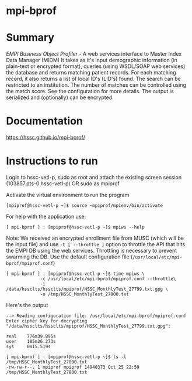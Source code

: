 # mpi-bprof

# Summary
_EMPI Business Object Profiler_ - A web services interface to Master Index Data Manager (MIDM) 
It takes as it's input demographic information (in plain-text or encrypted format), queries (using WSDL/SOAP web services) the database and returns matching patient records. For each matching record, it also returns a list of local ID's (LID's) found.
The search can be restricted to an institution. The number of matches can be controlled using the match score. See the configuration for more details. The output is serialized and (optionally) can be encrypted.

# Documentation
https://hssc.github.io/mpi-bprof/

# Instructions to run

Login to hssc-vetl-p, sudo as root and attach the existing screen session (103857.pts-0.hssc-vetl-p) OR sudo as mpiprof

Activate the virtual environment to run the program

```
[mpiprof@hssc-vetl-p ~]$ source ~mpiprof/mpienv/bin/activate
```

For help with the application use:
```
[ mpi-bprof ] : [mpiprof@hssc-vetl-p ~]$ mpiws --help
```

Note: We received an encrypted enrollment file from MUSC (which will be the input file) and use `-t [ --throttle ]` option to throttle the API that hits the EMPI DB using the web services. Throttling is necessary to prevent swarming the DB. Use the default configuration file (`/usr/local/etc/mpi-bprof/mpiprof.conf`)
```
[ mpi-bprof ] : [mpiprof@hssc-vetl-p ~]$ time mpiws \
             -c /usr/local/etc/mpi-bprof/mpiprof.conf --throttle\
             -i /data/hssclts/hssclts/mpiprof/HSSC_MonthlyTest_27799.txt.gpg \
             -o /tmp/HSSC_MonthlyTest_27800.txt
```
Here's the output
```
--> Reading configuration file: /usr/local/etc/mpi-bprof/mpiprof.conf
Enter cipher key for decrypting "/data/hssclts/hssclts/mpiprof/HSSC_MonthlyTest_27799.txt.gpg":

real    776m39.895s
user    185m26.273s
sys     0m15.519s

[ mpi-bprof ] : [mpiprof@hssc-vetl-p ~]$ ls -l /tmp/HSSC_MonthlyTest_27800.txt 
-rw-rw-r--. 1 mpiprof mpiprof 14940373 Oct 25 22:59 /tmp/HSSC_MonthlyTest_27800.txt

```

